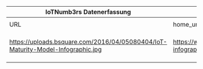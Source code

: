 |IoTNumb3rs Datenerfassung|||||||||||
| ---- | ---- | ---- | ---- | ---- | ---- | ---- | ---- | ---- | ---- | ---- |
||||||||||||
|URL|home_url|filename|device_class|device_count|market_class|market_volume|prognosis_year|publication_year|authorship_class|Dropbox folder|
|https://uploads.bsquare.com/2016/04/05080404/IoT-Maturity-Model-Infographic.jpg|https://www.bsquare.com/datav-infographic/|file5_IoT-Maturity-Model-Infographic.jpg||||||||Pattoho/20181107-2100|
